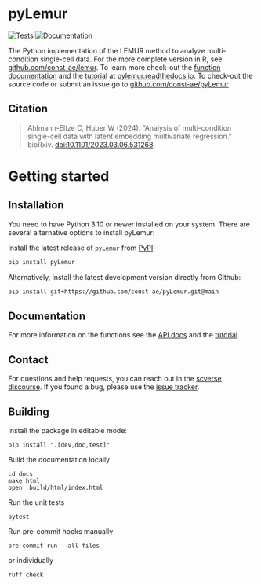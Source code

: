 # pyLemur

[![Tests][badge-tests]][link-tests]
[![Documentation][badge-docs]][link-docs]

[badge-tests]: https://img.shields.io/github/actions/workflow/status/const-ae/pyLemur/test.yaml?branch=main
[link-tests]: https://github.com/const-ae/pyLemur/actions/workflows/test.yaml
[link-docs]: https://pyLemur.readthedocs.io
[badge-docs]: http://readthedocs.org/projects/pylemur/badge

The Python implementation of the LEMUR method to analyze multi-condition single-cell data. For the more complete version in R, see [github.com/const-ae/lemur](https://github.com/const-ae/lemur). To learn more check-out the [function documentation](https://pylemur.readthedocs.io/page/api.html) and the [tutorial](https://pylemur.readthedocs.io/page/notebooks/Tutorial.html) at [pylemur.readthedocs.io](https://pylemur.readthedocs.io). To check-out the source code or submit an issue go to [github.com/const-ae/pyLemur](https://github.com/const-ae/pyLemur)

## Citation

> Ahlmann-Eltze C, Huber W (2024).
> “Analysis of multi-condition single-cell data with latent embedding multivariate regression.” bioRxiv.
> [doi:10.1101/2023.03.06.531268](https://doi.org/10.1101/2023.03.06.531268).

# Getting started

## Installation

You need to have Python 3.10 or newer installed on your system.
There are several alternative options to install pyLemur:

Install the latest release of `pyLemur` from [PyPI](https://pypi.org/project/pyLemur/):

```bash
pip install pyLemur
```

Alternatively, install the latest development version directly from Github:

```bash
pip install git+https://github.com/const-ae/pyLemur.git@main
```

## Documentation

For more information on the functions see the [API docs](https://pyLemur.readthedocs.io/page/api.html) and the [tutorial](https://pylemur.readthedocs.io/page/notebooks/Tutorial.html).

## Contact

For questions and help requests, you can reach out in the [scverse discourse][scverse-discourse].
If you found a bug, please use the [issue tracker][issue-tracker].

[scverse-discourse]: https://discourse.scverse.org/
[issue-tracker]: https://github.com/const-ae/pyLemur/issues

## Building

Install the package in editable mode:

```
pip install ".[dev,doc,test]"
```

Build the documentation locally

```
cd docs
make html
open _build/html/index.html
```

Run the unit tests

```
pytest
```

Run pre-commit hooks manually

```
pre-commit run --all-files
```

or individually

```
ruff check
```
